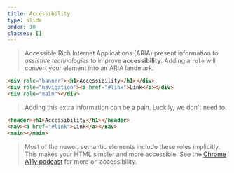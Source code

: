 ```yaml
---
title: Accessibility
type: slide
order: 10
classes: []
---
```


>Accessible Rich Internet Applications (ARIA) present information to *assistive technologies* to improve **accessibility**. 
Adding a `role` will convert your element into an ARIA landmark. 


```html {class=large}
<div role="banner"><h1>Accessibility</h1></div>
<div role="navigation"><a href="#link">Link</a></div>
<div role="main"></div>
```

> Adding this extra information can be a pain.
Luckily, we don't need to.


```html {class=large}
<header><h1>Accessibility</h1></header>
<nav><a href="#link">Link</a></nav>
<main></main>
```
> Most of the newer, semantic elements include these roles implicitly. 
> This makes your HTML simpler and more accessible.
> See the [Chrome A11y podcast](https://www.youtube.com/watch?v=g2tzEil5TL0) for more on accessibility.
